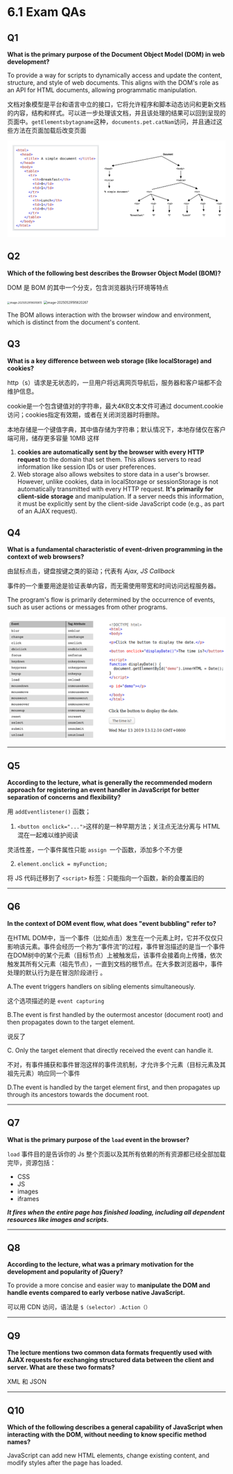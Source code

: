 # 6.1 Exam QAs

## Q1 

**What is the primary purpose of the Document Object Model (DOM) in web development?**

To provide a way for scripts to dynamically access and update the content, structure, and style of web documents. This aligns with the DOM's role as an API for HTML documents, allowing programmatic manipulation.

文档对象模型是平台和语言中立的接口，它将允许程序和脚本动态访问和更新文档的内容，结构和样式。可以进一步处理该文档，并且该处理的结果可以回到呈现的页面中。`getElementsbytagname`这种，`documents.pet.catNam`访问，并且通过这些方法在页面加载后改变页面

![image-20250529182108719](assets/image-20250529182108719.png)

## Q2

**Which of the following best describes the Browser Object Model (BOM)?**

DOM 是 BOM 的其中一个分支，包含浏览器执行环境等特点

<img src="../assets/image-20250529190010615.png" alt="image-20250529190010615" style="zoom:40%;" />

<img src="../assets/image-20250529195620267.png" alt="image-20250529195620267" style="zoom:50%;" />

The BOM allows interaction with the browser window and environment, which is distinct from the document's content.

## Q3

**What is a key difference between web storage (like localStorage) and cookies?**

http（s）请求是无状态的，一旦用户将远离网页导航后，服务器和客户端都不会维护信息。

cookie是一个包含键值对的字符串，最大4KB文本文件可通过 document.cookie 访问；cookies指定有效期，或者在关闭浏览器时将删除。

本地存储是一个键值字典，其中值存储为字符串；默认情况下，本地存储仅在客户端可用，储存更多容量 10MB 这样

1. **cookies are automatically sent by the browser with every HTTP request** to the domain that set them.  This allows servers to read information like session IDs or user preferences.
2. Web storage also allows websites to store data in a user's browser. However, unlike cookies, data in localStorage or sessionStorage is not automatically transmitted with every HTTP request.  **It's primarily for client-side storage** and manipulation. If a server needs this information, it must be explicitly sent by the client-side JavaScript code (e.g., as part of an AJAX request).

## Q4

**What is a fundamental characteristic of event-driven programming in the context of web browsers?**

由鼠标点击，键盘按键之类的驱动；代表有 *Ajax, JS Callback*

事件的一个重要用途是验证表单内容，而无需使用带宽和时间访问远程服务器。

The program's flow is primarily determined by the occurrence of events, such as user actions or messages from other programs.

<img src="./assets/image-20250529203056710.png" alt="image-20250529203056710" style="zoom:50%;" />

---

## Q5

**According to the lecture, what is generally the recommended modern approach for registering an event handler in JavaScript for better separation of concerns and flexibility?**

用 `addEventlistener()` 函数；

1. `<button onclick="...">`这样的是一种早期方法；关注点无法分离与 HTML 混在一起难以维护阅读

灵活性差，一个事件属性只能 `assign `一个函数，添加多个不方便

2. `element.onclick = myFunction;`

将 JS 代码迁移到了 `<script>` 标签：只能指向一个函数，新的会覆盖旧的

---

## Q6

**In the context of DOM event flow, what does "event bubbling" refer to?**

在HTML DOM中，当一个事件（比如点击）发生在一个元素上时，它并不仅仅只影响该元素。事件会经历一个称为“事件流”的过程，事件冒泡描述的是当一个事件在DOM树中的某个元素（目标节点）上被触发后，该事件会接着向上传播，依次触发其所有父元素（祖先节点），一直到文档的根节点。在大多数浏览器中，事件处理的默认行为是在冒泡阶段进行 。

A.The event triggers handlers on sibling elements simultaneously.

这个选项描述的是 `event capturing` 

B.The event is first handled by the outermost ancestor (document root) and then propagates down to the target element.

说反了

C. Only the target element that directly received the event can handle it.

不对，有事件捕获和事件冒泡这样的事件流机制，才允许多个元素（目标元素及其祖先元素）响应同一个事件 

D.The event is handled by the target element first, and then propagates up through its ancestors towards the document root.

---

## Q7

**What is the primary purpose of the `load` event in the browser?**

`load` 事件目的是告诉你的 Js 整个页面以及其所有依赖的所有资源都已经全部加载完毕，资源包括：

- CSS
- JS
- images
- iframes

***It fires when the entire page has finished loading, including all dependent resources like images and scripts.***

---

## Q8

**According to the lecture, what was a primary motivation for the development and popularity of jQuery?**

To provide a more concise and easier way to **manipulate the DOM and handle events compared to early verbose native JavaScript.**

可以用 CDN 访问，语法是 `$（selector）.Action（）` 

---

## Q9

**The lecture mentions two common data formats frequently used with AJAX requests for exchanging structured data between the client and server. What are these two formats?**

XML 和 JSON

---

## Q10

**Which of the following describes a general capability of JavaScript when interacting with the DOM, without needing to know specific method names?**

JavaScript can add new HTML elements, change existing content, and modify styles after the page has loaded.
